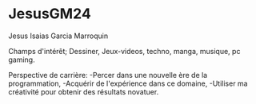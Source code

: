 # JesusGM24

Jesus Isaias Garcia Marroquin

Champs d'intérêt;
Dessiner, Jeux-videos, techno, manga, musique, pc gaming.

Perspective de carrière:
-Percer dans une nouvelle ère de la programmation,
-Acquérir de l'expérience dans ce domaine,
-Utiliser ma créativité pour obtenir des résultats novatuer.
